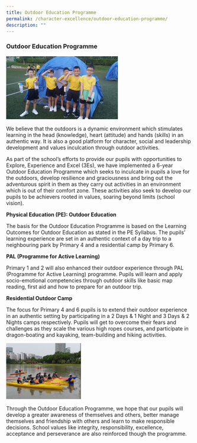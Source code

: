 ```yaml
---
title: Outdoor Education Programme
permalink: /character-excellence/outdoor-education-programme/
description: ""
---
```

### Outdoor Education Programme

<img src="/images/cce34.png" style="width:60%">

We believe that the outdoors is a dynamic environment which stimulates learning in the head (knowledge), heart (attitude) and hands (skills) in an authentic way. It is also a good platform for character, social and leadership development and values inculcation through outdoor activities.

  

As part of the school’s efforts to provide our pupils with opportunities to Explore, Experience and Excel (3Es), we have implemented a 6-year Outdoor Education Programme which seeks to inculcate in pupils a love for the outdoors, develop resilience and graciousness and bring out the adventurous spirit in them as they carry out activities in an environment which is out of their comfort zone. These activities also seek to develop our pupils to be achievers rooted in values, soaring beyond limits (school vision).

  

**Physical Education (PE): Outdoor Education**

The basis for the Outdoor Education Programme is based on the Learning Outcomes for Outdoor Education as stated in the PE Syllabus. The pupils’ learning experience are set in an authentic context of a day trip to a neighbouring park by Primary 4 and a residential camp by Primary 6.

  

**PAL (Programme for Active Learning)**

Primary 1 and 2 will also enhanced their outdoor experience through PAL (Programme for Active Learning) programme. Pupils will learn and apply socio-emotional competencies through outdoor skills like basic map reading, first aid and how to prepare for an outdoor trip.


**Residential Outdoor Camp**

The focus for Primary 4 and 6 pupils is to extend their outdoor experience in an authentic setting by participating in a 2 Days &amp; 1 Night and 3 Days &amp; 2 Nights camps respectively. Pupils will get to overcome their fears and challenges as they scale the various high ropes courses, and participate in dragon-boating and kayaking, team-building and hiking activities.

<img src="/images/cce35.png" style="width:40%">

Through the Outdoor Education Programme, we hope that our pupils will develop a greater awareness of themselves and others, better manage themselves and friendship with others and learn to make responsible decisions. School values like integrity, responsibility, excellence, acceptance and perseverance are also reinforced though the programme.